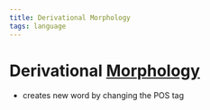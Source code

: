 ```yaml
---
title: Derivational Morphology
tags: language
---
```


# Derivational [Morphology](Morphology.md)
- creates new word by changing the POS tag
































































































